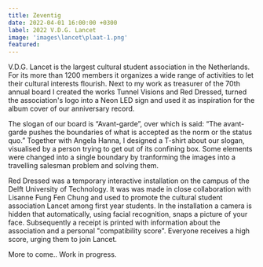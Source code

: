 ```yaml
---
title: Zeventig
date: 2022-04-01 16:00:00 +0300
label: 2022 V.D.G. Lancet
image: 'images\lancet\plaat-1.png'
featured:
---
```


V.D.G. Lancet is the largest cultural student association in the Netherlands. For its more than 1200 members it organizes a wide range of activities to let their cultural interests flourish. Next to my work as treasurer of the 70th annual board I created the works Tunnel Visions and Red Dressed, turned the association's logo into a Neon LED sign and used it as inspiration for the album cover of our anniversary record.

​The slogan of our board is “Avant-garde”, over which is said: “The avant-garde pushes the boundaries of what is accepted as the norm or the status quo.” Together with Angela Hanna, I designed a T-shirt about our slogan, visualised by a person trying to get out of its confining box. Some elements were changed into a single boundary by tranforming the images into a travelling salesman problem and solving them. 

Red Dressed was a temporary interactive installation on the campus of the Delft University of Technology. It was was made in close collaboration with Lisanne Fung Fen Chung and used to promote the cultural student association Lancet among first year students. In the installation a camera is hidden that automatically, using facial recognition, snaps a picture of your face. Subsequently a receipt is printed with information about the association and a personal "compatibility score". Everyone receives a high score, urging them to join Lancet.

More to come.. Work in progress.


<!-- <div class="gallery-box">
  <div class="gallery">
    <img src="/images/project-example-2.jpg" loading="lazy" alt="Project">
    <img src="/images/project-example-3.jpg" loading="lazy" alt="Project">
    <img src="/images/project-example-4.jpg" loading="lazy" alt="Project">
  </div>
  <em>Gallery / <a href="https://unsplash.com/" target="_blank">Unsplash</a></em>
</div>


![iPad](/images/project-example-1.jpg)
*Photo by [Balázs Kétyi](https://unsplash.com/@balazsketyi) on [Unsplash](https://unsplash.com/)* -->
